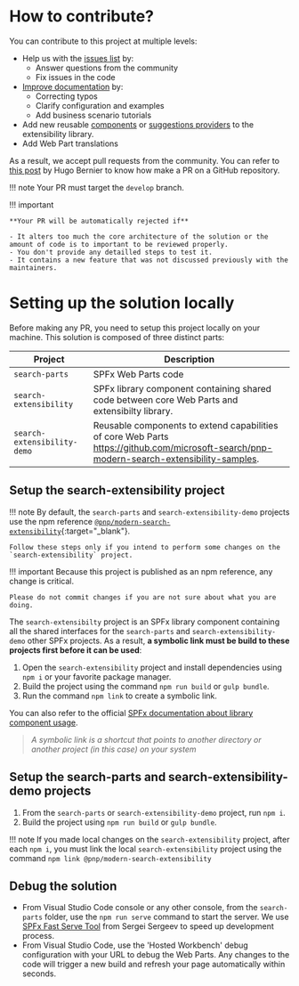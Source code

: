 # How to contribute?

You can contribute to this project at multiple levels:

- Help us with the [issues list](https://github.com/microsoft-search/pnp-modern-search/issues) by:
    - Answer questions from the community
    - Fix issues in the code
- [Improve documentation](./build-the-doc.md) by:
    - Correcting typos
    - Clarify configuration and examples
    - Add business scenario tutorials
- Add new reusable [components](./extensibility/custom_web_component.md) or [suggestions providers](./extensibility/custom_suggestions_provider.md) to the extensibility library.
- Add Web Part translations

As a result, we accept pull requests from the community. You can refer to [this post](https://tahoeninjas.blog/2019/08/18/my-github-cheat-sheet-for-pnp-contributions-an-interactive-cheat-sheet/) by Hugo Bernier to know how make a PR on a GitHub repository.

!!! note
    Your PR must target the `develop` branch.

!!! important
    
    **Your PR will be automatically rejected if**

    - It alters too much the core architecture of the solution or the amount of code is to important to be reviewed properly.
    - You don't provide any detailled steps to test it.
    - It contains a new feature that was not discussed previously with the maintainers.

# Setting up the solution locally 

Before making any PR, you need to setup this project locally on your machine. This solution is composed of three distinct parts:

| Project | Description
| --------| ----------
| `search-parts` | SPFx Web Parts code
| `search-extensibility` | SPFx library component containing shared code between core Web Parts and extensibilty library.
| `search-extensibility-demo`  | Reusable components to extend capabilities of core Web Parts https://github.com/microsoft-search/pnp-modern-search-extensibility-samples.

## Setup the **search-extensibility** project

!!! note
    By default, the `search-parts` and `search-extensibility-demo` projects use the npm reference [`@pnp/modern-search-extensibility`](https://www.npmjs.com/package/@pnp/modern-search-extensibility){:target="_blank"}.
    
    Follow these steps only if you intend to perform some changes on the `search-extensibility` project.

!!! important
    Because this project is published as an npm reference, any change is critical.
    
    Please do not commit changes if you are not sure about what you are doing.

The `search-extensibilty` project is an SPFx library component containing all the shared interfaces for the `search-parts` and `search-extensibility-demo` other SPFx projects. As a result, **a symbolic link must be build to these projects first before it can be used**:

1. Open the `search-extensibility` project and install dependencies using `npm i` or your favorite package manager.
2. Build the project using the command `npm run build` or `gulp bundle`.
3. Run the command `npm link` to create a symbolic link.

You can also refer to the official [SPFx documentation about library component usage](https://docs.microsoft.com/en-us/sharepoint/dev/spfx/library-component-tutorial).

> _A symbolic link is a shortcut that points to another directory or another project (in this case) on your system_

## Setup the **search-parts** and **search-extensibility-demo** projects

1. From the `search-parts` or `search-extensibility-demo` project, run `npm i`.
2. Build the project using `npm run build` or `gulp bundle`.

!!! note
    If you made local changes on the `search-extensibility` project, after each `npm i`,  you must link the local `search-extensibility` project using the command `npm link @pnp/modern-search-extensibility`

## Debug the solution

- From Visual Studio Code console or any other console, from the `search-parts` folder, use the `npm run serve` command to start the server. We use [SPFx Fast Serve Tool](https://github.com/s-KaiNet/spfx-fast-serve) from Sergei Sergeev to speed up development process.
- From Visual Studio Code, use the 'Hosted Workbench' debug configuration with your URL to debug the Web Parts. Any changes to the code will trigger a new build and refresh your page automatically within seconds.
